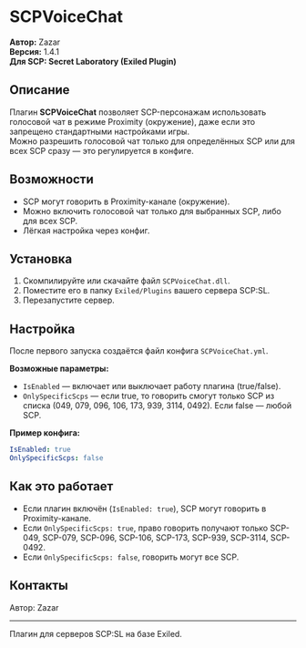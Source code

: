 # SCPVoiceChat

**Автор:** Zazar  
**Версия:** 1.4.1  
**Для SCP: Secret Laboratory (Exiled Plugin)**

## Описание

Плагин **SCPVoiceChat** позволяет SCP-персонажам использовать голосовой чат в режиме Proximity (окружение), даже если это запрещено стандартными настройками игры.  
Можно разрешить голосовой чат только для определённых SCP или для всех SCP сразу — это регулируется в конфиге.

## Возможности

- SCP могут говорить в Proximity-канале (окружение).
- Можно включить голосовой чат только для выбранных SCP, либо для всех SCP.
- Лёгкая настройка через конфиг.

## Установка

1. Скомпилируйте или скачайте файл `SCPVoiceChat.dll`.
2. Поместите его в папку `Exiled/Plugins` вашего сервера SCP:SL.
3. Перезапустите сервер.

## Настройка

После первого запуска создаётся файл конфига `SCPVoiceChat.yml`.

**Возможные параметры:**
- `IsEnabled` — включает или выключает работу плагина (true/false).
- `OnlySpecificScps` — если true, то говорить смогут только SCP из списка (049, 079, 096, 106, 173, 939, 3114, 0492). Если false — любой SCP.

**Пример конфига:**
```yaml
IsEnabled: true
OnlySpecificScps: false
```

## Как это работает

- Если плагин включён (`IsEnabled: true`), SCP могут говорить в Proximity-канале.
- Если `OnlySpecificScps: true`, право говорить получают только SCP-049, SCP-079, SCP-096, SCP-106, SCP-173, SCP-939, SCP-3114, SCP-0492.
- Если `OnlySpecificScps: false`, говорить могут все SCP.

## Контакты

Автор: Zazar

---
Плагин для серверов SCP:SL на базе Exiled.
